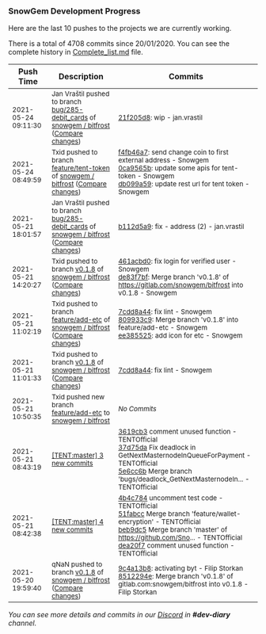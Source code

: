 
### SnowGem Development Progress

Here are the last 10 pushes to the projects we are currently working.

There is a total of 4708 commits since 20/01/2020. You can see the complete history in
 [Complete_list.md](Complete_list.md) file.

| Push Time | Description | Commits |
| --- | --- | --- |
| <sub>2021-05-24 09:11:30</sub> | <sub>Jan Vraštil pushed to branch [bug/285\-debit\_cards](https://gitlab.com/snowgem/bitfrost/commits/bug/285-debit_cards) of [snowgem / bitfrost](https://gitlab.com/snowgem/bitfrost) ([Compare changes](https://gitlab.com/snowgem/bitfrost/compare/b112d5a997c59a7f3c7e74c232dd4c6991283c07...21f205d8d1bc56e93b23f439bbeb7d1244f46da5))</sub> | <sub>[21f205d8](https://gitlab.com/snowgem/bitfrost/-/commit/21f205d8d1bc56e93b23f439bbeb7d1244f46da5): wip - jan.vrastil</sub> |
| <sub>2021-05-24 08:49:59</sub> | <sub>Txid pushed to branch [feature/tent\-token](https://gitlab.com/snowgem/bitfrost/commits/feature/tent-token) of [snowgem / bitfrost](https://gitlab.com/snowgem/bitfrost) ([Compare changes](https://gitlab.com/snowgem/bitfrost/compare/1c11fa9b34e9c9c39846c324e8c6570b55b8ee76...db099a59990c517b5000c23430b291c35355e19a))</sub> | <sub>[f4fb46a7](https://gitlab.com/snowgem/bitfrost/-/commit/f4fb46a7c0f3017f91c0e1fe3ccc3f1cde3f7cac): send change coin to first external address - Snowgem<br>[0ca9565b](https://gitlab.com/snowgem/bitfrost/-/commit/0ca9565b20376bc466704d69c1ba1da4be116411): update some apis for tent-token - Snowgem<br>[db099a59](https://gitlab.com/snowgem/bitfrost/-/commit/db099a59990c517b5000c23430b291c35355e19a): update rest url for tent token - Snowgem</sub> |
| <sub>2021-05-21 18:01:57</sub> | <sub>Jan Vraštil pushed to branch [bug/285\-debit\_cards](https://gitlab.com/snowgem/bitfrost/commits/bug/285-debit_cards) of [snowgem / bitfrost](https://gitlab.com/snowgem/bitfrost) ([Compare changes](https://gitlab.com/snowgem/bitfrost/compare/beae81d61f6a9051fae11f51689173e8d9434016...b112d5a997c59a7f3c7e74c232dd4c6991283c07))</sub> | <sub>[b112d5a9](https://gitlab.com/snowgem/bitfrost/-/commit/b112d5a997c59a7f3c7e74c232dd4c6991283c07): fix - address (2) - jan.vrastil</sub> |
| <sub>2021-05-21 14:20:27</sub> | <sub>Txid pushed to branch [v0\.1\.8](https://gitlab.com/snowgem/bitfrost/commits/v0.1.8) of [snowgem / bitfrost](https://gitlab.com/snowgem/bitfrost) ([Compare changes](https://gitlab.com/snowgem/bitfrost/compare/7cdd8a44fe0f493a3385be528b0010f21a38ed7f...de83f7bfb6b51c5c56b09d2f1a2e4435a87dce7d))</sub> | <sub>[461acbd0](https://gitlab.com/snowgem/bitfrost/-/commit/461acbd0f509cd28c40c2ce2149c68b617f3f77b): fix login for verified user - Snowgem<br>[de83f7bf](https://gitlab.com/snowgem/bitfrost/-/commit/de83f7bfb6b51c5c56b09d2f1a2e4435a87dce7d): Merge branch 'v0.1.8' of https://gitlab.com/snowgem/bitfrost into v0.1.8 - Snowgem</sub> |
| <sub>2021-05-21 11:02:19</sub> | <sub>Txid pushed to branch [feature/add\-etc](https://gitlab.com/snowgem/bitfrost/commits/feature/add-etc) of [snowgem / bitfrost](https://gitlab.com/snowgem/bitfrost) ([Compare changes](https://gitlab.com/snowgem/bitfrost/compare/5b86442831d8c69fa5b834d25ea91aaa52041e16...ee385525354e45116a6625b85678d8820d72eb1b))</sub> | <sub>[7cdd8a44](https://gitlab.com/snowgem/bitfrost/-/commit/7cdd8a44fe0f493a3385be528b0010f21a38ed7f): fix lint - Snowgem<br>[809933c9](https://gitlab.com/snowgem/bitfrost/-/commit/809933c97c91dafdd9b1c09d66fd8b1dd38e11eb): Merge branch 'v0.1.8' into feature/add-etc - Snowgem<br>[ee385525](https://gitlab.com/snowgem/bitfrost/-/commit/ee385525354e45116a6625b85678d8820d72eb1b): add icon for etc - Snowgem</sub> |
| <sub>2021-05-21 11:01:33</sub> | <sub>Txid pushed to branch [v0\.1\.8](https://gitlab.com/snowgem/bitfrost/commits/v0.1.8) of [snowgem / bitfrost](https://gitlab.com/snowgem/bitfrost) ([Compare changes](https://gitlab.com/snowgem/bitfrost/compare/8512294efb1d7dc79ed248daffcfa6278b26ca28...7cdd8a44fe0f493a3385be528b0010f21a38ed7f))</sub> | <sub>[7cdd8a44](https://gitlab.com/snowgem/bitfrost/-/commit/7cdd8a44fe0f493a3385be528b0010f21a38ed7f): fix lint - Snowgem</sub> |
| <sub>2021-05-21 10:50:35</sub> | <sub>Txid pushed new branch [feature/add\-etc](https://gitlab.com/snowgem/bitfrost/commits/feature/add-etc) to [snowgem / bitfrost](https://gitlab.com/snowgem/bitfrost)</sub> | <sub>_No Commits_</sub> |
| <sub>2021-05-21 08:43:19</sub> | <sub>[[TENT:master] 3 new commits](https://github.com/TENTOfficial/TENT/compare/dea20f7e804c...5e6cc6bc30f6)</sub> | <sub>[3619cb3](https://github.com/TENTOfficial/TENT/commit/3619cb340f8e6a43465ff69584d24c9fe9e0e234) comment unused function - TENTOfficial<br>[37d75da](https://github.com/TENTOfficial/TENT/commit/37d75da40f35f5ea09e42ea0c3e4249786b9dd85) Fix deadlock in GetNextMasternodeInQueueForPayment - TENTOfficial<br>[5e6cc6b](https://github.com/TENTOfficial/TENT/commit/5e6cc6bc30f60c60b81362a014591138e9fe5ba4) Merge branch 'bugs/deadlock_GetNextMasternodeIn... - TENTOfficial</sub> |
| <sub>2021-05-21 08:42:38</sub> | <sub>[[TENT:master] 4 new commits](https://github.com/TENTOfficial/TENT/compare/95aa039417bf...dea20f7e804c)</sub> | <sub>[4b4c784](https://github.com/TENTOfficial/TENT/commit/4b4c7846ab7446b0f3ffa3bfc63740c98b5e4277) uncomment test code - TENTOfficial<br>[51fabcc](https://github.com/TENTOfficial/TENT/commit/51fabcc0f433b80f14f46987ede361ee891be84b) Merge branch 'feature/wallet-encryption' - TENTOfficial<br>[beb9dc5](https://github.com/TENTOfficial/TENT/commit/beb9dc552a054a8e6ba07cc013c217f0c3a477b9) Merge branch 'master' of https://github.com/Sno... - TENTOfficial<br>[dea20f7](https://github.com/TENTOfficial/TENT/commit/dea20f7e804c4bdb7b92e4b1c3e79b7901bee2be) comment unused function - TENTOfficial</sub> |
| <sub>2021-05-20 19:59:40</sub> | <sub>qNaN pushed to branch [v0\.1\.8](https://gitlab.com/snowgem/bitfrost/commits/v0.1.8) of [snowgem / bitfrost](https://gitlab.com/snowgem/bitfrost) ([Compare changes](https://gitlab.com/snowgem/bitfrost/compare/11032626f3478b2354be2fffc5ae5d6619e4e9d3...8512294efb1d7dc79ed248daffcfa6278b26ca28))</sub> | <sub>[9c4a13b8](https://gitlab.com/snowgem/bitfrost/-/commit/9c4a13b8e8e1d82dfe8dd0f2f374b4a4ec7410c7): activating byt - Filip Storkan<br>[8512294e](https://gitlab.com/snowgem/bitfrost/-/commit/8512294efb1d7dc79ed248daffcfa6278b26ca28): Merge branch 'v0.1.8' of gitlab.com:snowgem/bitfrost into v0.1.8 - Filip Storkan</sub> |

_You can see more details and commits in our [Discord](https://discord.gg/zumGnbg) in **#dev-diary** channel._
